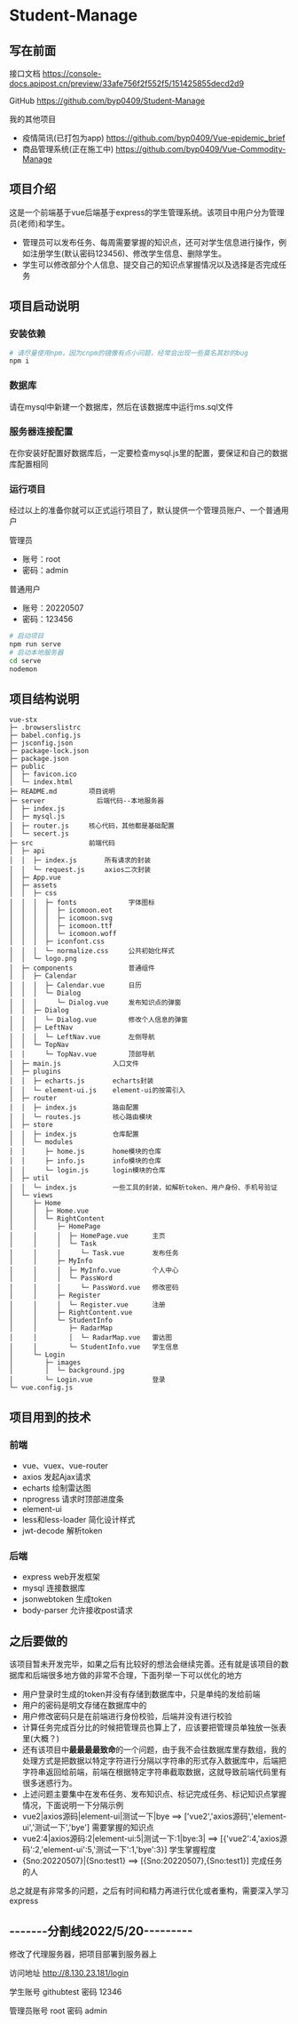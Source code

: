# Student-Manage

## 写在前面
接口文档   https://console-docs.apipost.cn/preview/33afe756f2f552f5/151425855decd2d9

GitHub    https://github.com/byp0409/Student-Manage

我的其他项目
- 疫情简讯(已打包为app)    https://github.com/byp0409/Vue-epidemic_brief
- 商品管理系统(正在施工中)       https://github.com/byp0409/Vue-Commodity-Manage

## 项目介绍
这是一个前端基于vue后端基于express的学生管理系统。该项目中用户分为管理员(老师)和学生。
- 管理员可以发布任务、每周需要掌握的知识点，还可对学生信息进行操作，例如注册学生(默认密码123456)、修改学生信息、删除学生。
- 学生可以修改部分个人信息、提交自己的知识点掌握情况以及选择是否完成任务

## 项目启动说明

### 安装依赖

```bash
# 请尽量使用npm，因为cnpm的镜像有点小问题，经常会出现一些莫名其妙的bug
npm i
```

### 数据库
请在mysql中新建一个数据库，然后在该数据库中运行ms.sql文件

### 服务器连接配置
在你安装好配置好数据库后，一定要检查mysql.js里的配置，要保证和自己的数据库配置相同

### 运行项目
经过以上的准备你就可以正式运行项目了，默认提供一个管理员账户、一个普通用户

管理员
- 账号：root
- 密码：admin

普通用户
- 账号：20220507
- 密码：123456

```bash
# 启动项目
npm run serve
# 启动本地服务器
cd serve
nodemon
```

## 项目结构说明
```
vue-stx
├─ .browserslistrc
├─ babel.config.js
├─ jsconfig.json
├─ package-lock.json
├─ package.json
├─ public
│  ├─ favicon.ico
│  └─ index.html
├─ README.md        项目说明
├─ server             后端代码--本地服务器
│  ├─ index.js
│  ├─ mysql.js
│  ├─ router.js     核心代码，其他都是基础配置
│  └─ secert.js
├─ src              前端代码
│  ├─ api             
│  │  ├─ index.js       所有请求的封装
│  │  └─ request.js     axios二次封装
│  ├─ App.vue
│  ├─ assets
│  │  ├─ css
│  │  │  ├─ fonts             字体图标
│  │  │  │  ├─ icomoon.eot
│  │  │  │  ├─ icomoon.svg
│  │  │  │  ├─ icomoon.ttf
│  │  │  │  └─ icomoon.woff
│  │  │  ├─ iconfont.css
│  │  │  └─ normalize.css     公共初始化样式
│  │  └─ logo.png
│  ├─ components              普通组件
│  │  ├─ Calendar
│  │  │  ├─ Calendar.vue      日历
│  │  │  └─ Dialog 
│  │  │     └─ Dialog.vue     发布知识点的弹窗
│  │  ├─ Dialog
│  │  │  └─ Dialog.vue        修改个人信息的弹窗
│  │  ├─ LeftNav
│  │  │  └─ LeftNav.vue       左侧导航
│  │  └─ TopNav
│  │     └─ TopNav.vue        顶部导航
│  ├─ main.js             入口文件
│  ├─ plugins             
│  │  ├─ echarts.js       echarts封装
│  │  └─ element-ui.js    element-ui的按需引入
│  ├─ router
│  │  ├─ index.js         路由配置
│  │  └─ routes.js        核心路由模块
│  ├─ store
│  │  ├─ index.js         仓库配置
│  │  └─ modules
│  │     ├─ home.js       home模块的仓库
│  │     ├─ info.js       info模块的仓库
│  │     └─ login.js      login模块的仓库
│  ├─ util
│  │  └─ index.js         一些工具的封装，如解析token、用户身份、手机号验证
│  └─ views
│     ├─ Home
│     │  ├─ Home.vue
│     │  └─ RightContent
│     │     ├─ HomePage
│     │     │  ├─ HomePage.vue      主页
│     │     │  └─ Task
│     │     │     └─ Task.vue       发布任务
│     │     ├─ MyInfo
│     │     │  ├─ MyInfo.vue        个人中心
│     │     │  └─ PassWord
│     │     │     └─ PassWord.vue   修改密码
│     │     ├─ Register
│     │     │  └─ Register.vue      注册
│     │     ├─ RightContent.vue
│     │     └─ StudentInfo
│     │        ├─ RadarMap
│     │        │  └─ RadarMap.vue   雷达图
│     │        └─ StudentInfo.vue   学生信息
│     └─ Login
│        ├─ images
│        │  └─ background.jpg
│        └─ Login.vue               登录
└─ vue.config.js

```

## 项目用到的技术

### 前端
- vue、vuex、vue-router   
- axios  发起Ajax请求
- echarts  绘制雷达图
- nprogress  请求时顶部进度条
- element-ui  
- less和less-loader  简化设计样式
- jwt-decode  解析token

### 后端
- express  web开发框架
- mysql  连接数据库
- jsonwebtoken  生成token
- body-parser  允许接收post请求

## 之后要做的
该项目暂未开发完毕，如果之后有比较好的想法会继续完善。还有就是该项目的数据库和后端很多地方做的非常不合理，下面列举一下可以优化的地方
- 用户登录时生成的token并没有存储到数据库中，只是单纯的发给前端
- 用户的密码是明文存储在数据库中的
- 用户修改密码只是在前端进行身份校验，后端并没有进行校验
- 计算任务完成百分比的时候把管理员也算上了，应该要把管理员单独放一张表里(大概？)
- 还有该项目中**最最最最致命**的一个问题，由于我不会往数据库里存数组，我的处理方式是把数据以特定字符进行分隔以字符串的形式存入数据库中，后端把字符串返回给前端，前端在根据特定字符串截取数据，这就导致前端代码里有很多迷惑行为。
- 上述问题主要集中在发布任务、发布知识点、标记完成任务、标记知识点掌握情况，下面说明一下分隔示例
- vue2|axios源码|element-ui|测试一下|bye  ==> ['vue2','axios源码','element-ui','测试一下','bye']    需要掌握的知识点
- vue2:4|axios源码:2|element-ui:5|测试一下:1|bye:3|   ==> [{'vue2':4,'axios源码':2,'element-ui':5,'测试一下':1,'bye':3}]    学生掌握程度
- {Sno:20220507}|{Sno:test1}  ==> [{Sno:20220507},{Sno:test1}]    完成任务的人

总之就是有非常多的问题，之后有时间和精力再进行优化或者重构，需要深入学习express

## -------分割线2022/5/20---------
修改了代理服务器，把项目部署到服务器上

访问地址  http://8.130.23.181/login   

学生账号  githubtest
密码  12346

管理员账号  root
密码  admin

